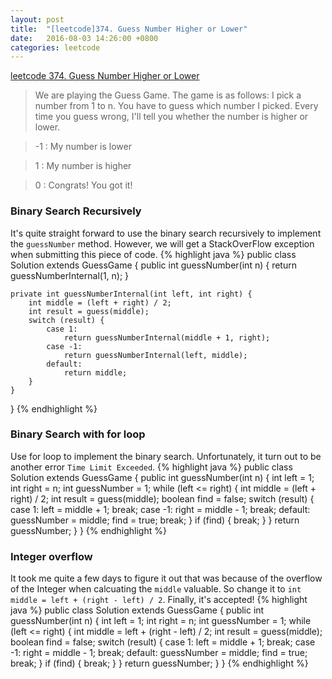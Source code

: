 ```yaml
---
layout: post
title:  "[leetcode]374. Guess Number Higher or Lower"
date:   2016-08-03 14:26:00 +0800
categories: leetcode
---
```


[leetcode 374. Guess Number Higher or Lower][leetcode_guess_number_higher_or_lower]

>We are playing the Guess Game. The game is as follows:
>I pick a number from 1 to n. You have to guess which number I picked.
>Every time you guess wrong, I'll tell you whether the number is higher or lower.

>-1 : My number is lower

> 1 : My number is higher

> 0 : Congrats! You got it!

### Binary Search Recursively

It's quite straight forward to use the binary search recursively to implement the `guessNumber` method.
However, we will get a StackOverFlow exception when submitting this piece of code.
{% highlight java %}
public class Solution extends GuessGame {
    public int guessNumber(int n) {
        return guessNumberInternal(1, n);
    }
    
    private int guessNumberInternal(int left, int right) {
        int middle = (left + right) / 2;
        int result = guess(middle);
        switch (result) {
            case 1:
                return guessNumberInternal(middle + 1, right);
            case -1:
                return guessNumberInternal(left, middle);
            default:
                return middle;
        }
    }
}
{% endhighlight %}

### Binary Search with for loop

Use for loop to implement the binary search. Unfortunately, it turn out to be another error `Time Limit Exceeded`.
{% highlight java %}
public class Solution extends GuessGame {
    public int guessNumber(int n) {
        int left = 1;
        int right = n;
        int guessNumber = 1;
        while (left <= right) {
            int middle = (left + right) / 2;
            int result = guess(middle);
            boolean find = false;
            switch (result) {
                case 1:
                    left = middle + 1;
                    break;
                case -1:
                    right = middle - 1;
                    break;
                default:
                    guessNumber = middle;
                    find = true;
                    break;
            }
            if (find) {
                break;
            }
        }
        return guessNumber;
    }
}
{% endhighlight %}

### Integer overflow

It took me quite a few days to figure it out that was because of the overflow of the Integer when calcuating the `middle` valuable.
So change it to `int middle = left + (right - left) / 2`.
Finally, it's accepted!
{% highlight java %}
public class Solution extends GuessGame {
    public int guessNumber(int n) {
        int left = 1;
        int right = n;
        int guessNumber = 1;
        while (left <= right) {
            int middle = left + (right - left) / 2;
            int result = guess(middle);
            boolean find = false;
            switch (result) {
                case 1:
                    left = middle + 1;
                    break;
                case -1:
                    right = middle - 1;
                    break;
                default:
                    guessNumber = middle;
                    find = true;
                    break;
            }
            if (find) {
                break;
            }
        }
        return guessNumber;
    }
}
{% endhighlight %}

[leetcode_guess_number_higher_or_lower]: https://leetcode.com/problems/guess-number-higher-or-lower/